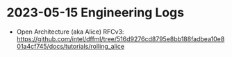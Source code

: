 # 2023-05-15 Engineering Logs

- Open Architecture (aka Alice) RFCv3: https://github.com/intel/dffml/tree/516d9276cd8795e8bb188fadbea10e801a4cf745/docs/tutorials/rolling_alice